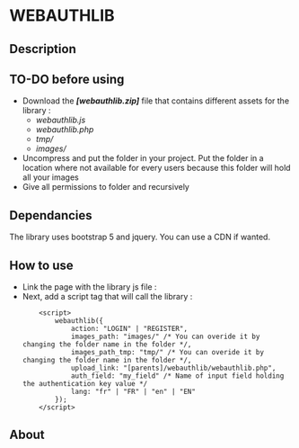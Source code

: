 # WEBAUTHLIB

## Description


## TO-DO before using
- Download the ***[webauthlib.zip]*** file that contains different assets for the library : 
    - *webauthlib.js*
    - *webauthlib.php*
    - *tmp/*
    - *images/*
- Uncompress and put the folder in your project. Put the folder in a location where not available for every users because this folder will hold all your images
- Give all permissions to folder and recursively

## Dependancies
The library uses bootstrap 5 and jquery. You can use a CDN if wanted.

## How to use
- Link the page with the library js file : *<script src="[parents]/webauthlib/webauthlib.js"></script>*
- Next, add a script tag that will call the library :
    ```
        <script>
            webauthlib({
                action: "LOGIN" | "REGISTER",
                images_path: "images/" /* You can overide it by changing the folder name in the folder */,
                images_path_tmp: "tmp/" /* You can overide it by changing the folder name in the folder */,
                upload_link: "[parents]/webauthlib/webauthlib.php",
                auth_field: "my_field" /* Name of input field holding the authentication key value */
                lang: "fr" | "FR" | "en" | "EN"
            });
        </script>
    ```

## About